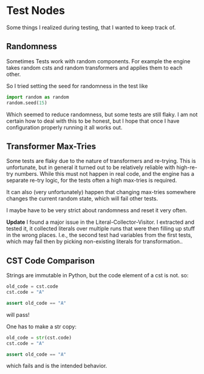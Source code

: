 # Test Nodes 

Some things I realized during testing, that I wanted to keep track of. 

## Randomness

Sometimes Tests work with random components. 
For example the engine takes random csts and 
random transformers and applies them to each other.

So I tried setting the seed for randomness in the test like 

```python 
import random as random 
random.seed(15)
```

Which seemed to reduce randomness, but some tests are still flaky. 
I am not certain how to deal with this to be honest, 
but I hope that once I have configuration properly running it all works out.

## Transformer Max-Tries

Some tests are flaky due to the nature of transformers and re-trying. 
This is unfortunate, but in general it turned out to be relatively reliable with high-re-try numbers.
While this must not happen in real code, and the engine has a separate re-try logic, 
for the tests often a high max-tries is required.

It can also (very unfortunately) happen that changing max-tries somewhere changes the current random state, which will fail other tests. 

I maybe have to be very strict about randomness and reset it very often.

**Update** I found a major issue in the Literal-Collector-Visitor. 
I extracted and tested it, it collected literals over multiple runs that were then 
filling up stuff in the wrong places. 
I.e., the second test had variables from the first tests, which may fail then by picking non-existing literals for transformation..


## CST Code Comparison

Strings are immutable in Python, but the code element of a cst is not. 
so: 

```python
old_code = cst.code
cst.code = "A"

assert old_code == "A"
```

will pass! 

One has to make a str copy: 
```python
old_code = str(cst.code)
cst.code = "A"

assert old_code == "A"
```

which fails and is the intended behavior.